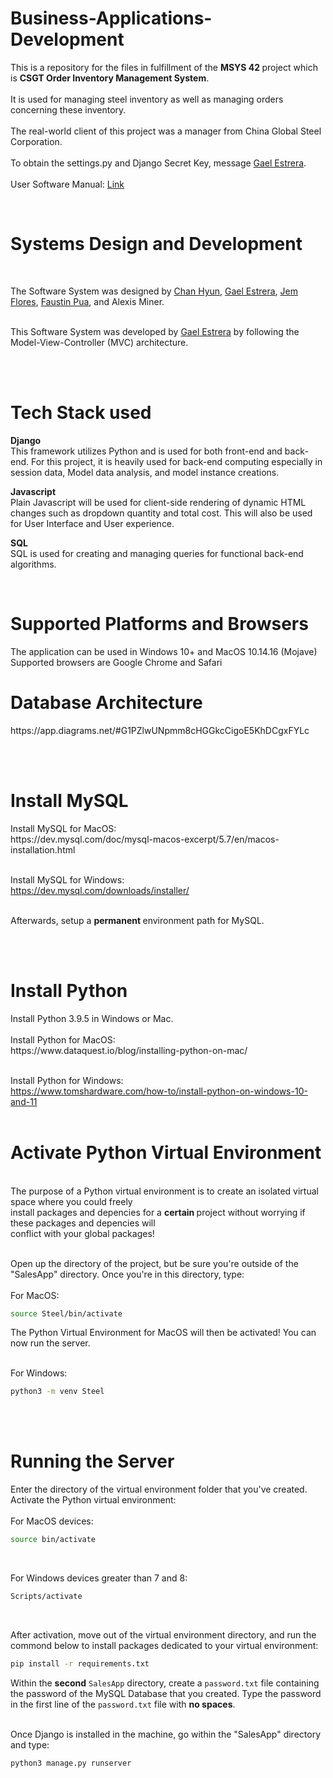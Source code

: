 # Business-Applications-Development
This is a repository for the files in fulfillment of the <b> MSYS 42 </b> project which is <b>CSGT Order Inventory Management System</b>. <br><br>
It is used for managing steel inventory as well as managing orders concerning these inventory. <br><br>
The real-world client of this project was a manager from China Global Steel Corporation. <br><br>
To obtain the settings.py and Django Secret Key, message [Gael Estrera](https://github.com/Decoretum).<br><br>
User Software Manual: [Link](https://docs.google.com/document/d/1R-M5G9tow4p4LqJNA_pmqqJ8MsjxN-FGH0pzDt9A3LM/edit?usp=sharing)

<br>

<h1> Systems Design and Development </h1> <br>


The Software System was designed by [Chan Hyun](https://github.com/hchyun0105), [Gael Estrera](https://github.com/Decoretum), [Jem Flores](https://github.com/jemmmmmm), [Faustin Pua](https://github.com/faustinpua), and Alexis Miner. <br><br>

This Software System was developed by [Gael Estrera](https://github.com/Decoretum) by following the Model-View-Controller (MVC) architecture.

<br><br>
<h1> Tech Stack used </h1>

<b> Django </b> <br>
This framework utilizes Python and is used for both front-end and back-end. For this project, it is heavily used for back-end computing especially in session data, Model data analysis, and model instance creations. <br>

<b> Javascript </b> <br>
Plain Javascript will be used for client-side rendering of dynamic HTML changes such as dropdown quantity and total cost. This will also be used for User Interface and User experience. <br>

<b> SQL </b> <br>
SQL is used for creating and managing queries for functional back-end algorithms.

<br>

<h1> Supported Platforms and Browsers </h1>
The application can be used in Windows 10+ and MacOS 10.14.16 (Mojave) <br>
Supported browsers are Google Chrome and Safari <br>

<h1> Database Architecture </h1>
https://app.diagrams.net/#G1PZlwUNpmm8cHGGkcCigoE5KhDCgxFYLc

<br><br>
<h1> Install MySQL </h1>
Install MySQL for MacOS: <br>
https://dev.mysql.com/doc/mysql-macos-excerpt/5.7/en/macos-installation.html <br><br>

Install MySQL for Windows: <br>
https://dev.mysql.com/downloads/installer/ <br><br>

Afterwards, setup a <b> permanent </b> environment path for MySQL.

<br><br>
<h1> Install Python </h1> 
Install Python 3.9.5 in Windows or Mac. <br><br>
Install Python for MacOS: <br>
https://www.dataquest.io/blog/installing-python-on-mac/ <br><br>

Install Python for Windows: <br>
https://www.tomshardware.com/how-to/install-python-on-windows-10-and-11 <br><br>

<h1> Activate Python Virtual Environment   </h1> <br>
The purpose of a Python virtual environment is to create an isolated virtual space where you could freely <br>
install packages and depencies for a <b> certain </b> project without worrying if these packages and depencies will <br>
conflict with your global packages! <br><br>

Open up the directory of the project, but be sure you're outside of the "SalesApp" directory. Once you're in this directory, type: <br><br>
For MacOS:
```bash
source Steel/bin/activate
``` 

The Python Virtual Environment for MacOS will then be activated! You can now run the server.
<br><br>

For Windows:
```bash
python3 -m venv Steel
```

<br><br>

<h1> Running the Server </h1>
Enter the directory of the virtual environment folder that you've created. <br>
Activate the Python virtual environment: <br><br>
For MacOS devices: 
<br>

```bash
source bin/activate 
``` 
<br>

For Windows devices greater than 7 and 8:
<br>

```bash
Scripts/activate
``` 
<br>


After activation, move out of the virtual environment directory, and run the commond below to install packages dedicated to your virtual environment: <br>
```bash
pip install -r requirements.txt 
```
Within the <b>second</b> `SalesApp` directory, create a `password.txt` file containing the password of the MySQL Database that you created. Type the
password in the first line of the `password.txt` file with <b>no spaces</b>.
<br><br>

Once Django is installed in the machine, go within the "SalesApp" directory and type: <br>
```
python3 manage.py runserver
```
 <br>




